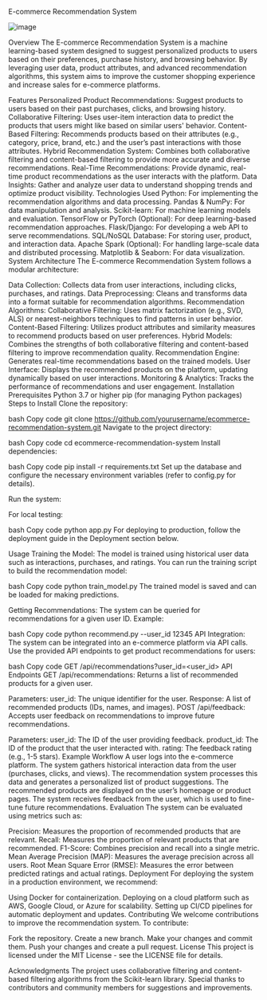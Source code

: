 E-commerce Recommendation System

![image](https://github.com/user-attachments/assets/bbeda775-d4da-4272-8a0e-66ad9b91c3ae)

Overview
The E-commerce Recommendation System is a machine learning-based system designed to suggest personalized products to users based on their preferences, purchase history, and browsing behavior. By leveraging user data, product attributes, and advanced recommendation algorithms, this system aims to improve the customer shopping experience and increase sales for e-commerce platforms.

Features
Personalized Product Recommendations: Suggest products to users based on their past purchases, clicks, and browsing history.
Collaborative Filtering: Uses user-item interaction data to predict the products that users might like based on similar users' behavior.
Content-Based Filtering: Recommends products based on their attributes (e.g., category, price, brand, etc.) and the user’s past interactions with those attributes.
Hybrid Recommendation System: Combines both collaborative filtering and content-based filtering to provide more accurate and diverse recommendations.
Real-Time Recommendations: Provide dynamic, real-time product recommendations as the user interacts with the platform.
Data Insights: Gather and analyze user data to understand shopping trends and optimize product visibility.
Technologies Used
Python: For implementing the recommendation algorithms and data processing.
Pandas & NumPy: For data manipulation and analysis.
Scikit-learn: For machine learning models and evaluation.
TensorFlow or PyTorch (Optional): For deep learning-based recommendation approaches.
Flask/Django: For developing a web API to serve recommendations.
SQL/NoSQL Database: For storing user, product, and interaction data.
Apache Spark (Optional): For handling large-scale data and distributed processing.
Matplotlib & Seaborn: For data visualization.
System Architecture
The E-commerce Recommendation System follows a modular architecture:

Data Collection: Collects data from user interactions, including clicks, purchases, and ratings.
Data Preprocessing: Cleans and transforms data into a format suitable for recommendation algorithms.
Recommendation Algorithms:
Collaborative Filtering: Uses matrix factorization (e.g., SVD, ALS) or nearest-neighbors techniques to find patterns in user behavior.
Content-Based Filtering: Utilizes product attributes and similarity measures to recommend products based on user preferences.
Hybrid Models: Combines the strengths of both collaborative filtering and content-based filtering to improve recommendation quality.
Recommendation Engine: Generates real-time recommendations based on the trained models.
User Interface: Displays the recommended products on the platform, updating dynamically based on user interactions.
Monitoring & Analytics: Tracks the performance of recommendations and user engagement.
Installation
Prerequisites
Python 3.7 or higher
pip (for managing Python packages)
Steps to Install
Clone the repository:

bash
Copy code
git clone https://github.com/yourusername/ecommerce-recommendation-system.git
Navigate to the project directory:

bash
Copy code
cd ecommerce-recommendation-system
Install dependencies:

bash
Copy code
pip install -r requirements.txt
Set up the database and configure the necessary environment variables (refer to config.py for details).

Run the system:

For local testing:

bash
Copy code
python app.py
For deploying to production, follow the deployment guide in the Deployment section below.

Usage
Training the Model:
The model is trained using historical user data such as interactions, purchases, and ratings. You can run the training script to build the recommendation model:

bash
Copy code
python train_model.py
The trained model is saved and can be loaded for making predictions.

Getting Recommendations:
The system can be queried for recommendations for a given user ID. Example:

bash
Copy code
python recommend.py --user_id 12345
API Integration:
The system can be integrated into an e-commerce platform via API calls. Use the provided API endpoints to get product recommendations for users:

bash
Copy code
GET /api/recommendations?user_id=<user_id>
API Endpoints
GET /api/recommendations: Returns a list of recommended products for a given user.

Parameters:
user_id: The unique identifier for the user.
Response:
A list of recommended products (IDs, names, and images).
POST /api/feedback: Accepts user feedback on recommendations to improve future recommendations.

Parameters:
user_id: The ID of the user providing feedback.
product_id: The ID of the product that the user interacted with.
rating: The feedback rating (e.g., 1-5 stars).
Example Workflow
A user logs into the e-commerce platform.
The system gathers historical interaction data from the user (purchases, clicks, and views).
The recommendation system processes this data and generates a personalized list of product suggestions.
The recommended products are displayed on the user’s homepage or product pages.
The system receives feedback from the user, which is used to fine-tune future recommendations.
Evaluation
The system can be evaluated using metrics such as:

Precision: Measures the proportion of recommended products that are relevant.
Recall: Measures the proportion of relevant products that are recommended.
F1-Score: Combines precision and recall into a single metric.
Mean Average Precision (MAP): Measures the average precision across all users.
Root Mean Square Error (RMSE): Measures the error between predicted ratings and actual ratings.
Deployment
For deploying the system in a production environment, we recommend:

Using Docker for containerization.
Deploying on a cloud platform such as AWS, Google Cloud, or Azure for scalability.
Setting up CI/CD pipelines for automatic deployment and updates.
Contributing
We welcome contributions to improve the recommendation system. To contribute:

Fork the repository.
Create a new branch.
Make your changes and commit them.
Push your changes and create a pull request.
License
This project is licensed under the MIT License - see the LICENSE file for details.

Acknowledgments
The project uses collaborative filtering and content-based filtering algorithms from the Scikit-learn library. Special thanks to contributors and community members for suggestions and improvements.


